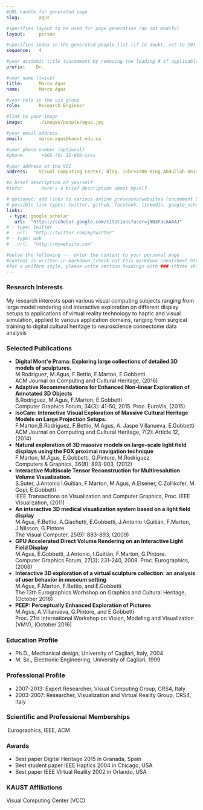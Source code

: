 ```yaml
---
#URL handle for generated page
slug:       agus

#specifies layout to be used for page generation (do not modify)
layout: 	person

#specifies index in the generated people list (if in doubt, set to 10)
sequence:	4

#your academic title (uncomment by removing the leading # if applicable)
prefix:    Dr.

#your name (twice)
title:		Marco Agus
name:       Marco Agus

#your role in the vis group
role:       Research Engineer

#link to your image
image:      ./images/people/agus.jpg

#your email address
email:      marco.agus@kaust.edu.sa

#your phone number (optional)
#phone:      +966 (0) 12-808-xxxx

#your address at the VCC
address:    Visual Computing Center, Bldg. 1<br>4700 King Abdullah University of Science and Technology<br>Thuwal 23955-6900, Saudi Arabia

#a brief description of yourself
#info:       Here's a brief description about myself

# optional: add links to various online presences/websites (uncomment by removing the leading # if applicable)
# possible link types: twitter, github, facebook, linkedin, google_scholar, google_plus, instagram, skype, youtube, vimeo, flickr, web (use the latter for all other link types)
links:
 - type: google_scholar
   url:  "https://scholar.google.com/citations?user=jNN3FacAAAAJ"
# - type: twitter
#   url:  "http://twitter.com/mytwitter"
# - type: web
#   url:  "http://mywebsite.com"

#below the following --- enter the content to your personal page
#content is written in markdown (check out this markdown cheatsheet https://github.com/adam-p/markdown-here/wiki/Markdown-Cheatsheet)
#for a uniform style, please write section headings with ### (three sharps)
---
```

### Research Interests
​My research interests span various visual computing subjects ranging from large model rendering and interactive exploration on different display setups to applications of virtual reality technology to haptic and visual simulation, applied to various application domains, ranging from surgical training to digital cultural heritage to neuroscience connectome data analysis

### Selected Publications
- **Digital Mont'e Prama: Exploring large collections of detailed 3D models of sculptures.**  
M.Rodriguez, M.Agus, F.Bettio, F.Marton, E.Gobbetti.  
ACM Journal on Computing and Cultural Heritage, (2016)
- **Adaptive Recommendations for Enhanced Non-linear Exploration of Annotated 3D Objects**  
B.Rodriguez, M.Agus, F.Marton, E.Gobbetti  
Computer Graphics Forum, 34(3): 41-50, 2015. Proc. EuroVis, (2015)
- **IsoCam: Interactive Visual Exploration of Massive Cultural Heritage Models on Large Projection Setups.**  
F.Marton,B.Rodriguez, F.Bettio, M.Agus, A. Jaspe Villanueva, E.Gobbetti  
ACM Journal on Computing and Cultural Heritage, 7(2): Article 12, (2014)  
- **Natural exploration of 3D massive models on large-scale light field displays using the FOX proximal navigation technique**   
F.Marton, M.Agus, E.Gobbetti, G.Pintore, M.Rodriguez  
Computers & Graphics, 36(8): 893-903, (2012)
- **Interactive Multiscale Tensor Reconstruction for Multiresolution Volume Visualization.**  
S.Suter, J.Antonio I.Guitián, F.Marton, M.Agus, A.Elsener, C.Zollikofer, M. Gopi, E.Gobbetti    
IEEE Transactions on Visualization and Computer Graphics, Proc. IEEE Visualization, (2011)
- **An interactive 3D medical visualization system based on a light field display**  
M.Agus, F.Bettio, A.Giachetti, E.Gobbetti, J.Antonio I.Guitián, F.Marton, J.Nilsson, G.Pintore  
The Visual Computer, 25(9): 883-893, (2009)
- **GPU Accelerated Direct Volume Rendering on an Interactive Light Field Display**   
M.Agus, E.Gobbetti, J.Antonio, I.Guitián, F.Marton, G.Pintore.   
Computer Graphics Forum, 27(3): 231-240, 2008. Proc. Eurographics, (2008)  
- **Interactive 3D exploration of a virtual sculpture collection: an analysis of user behavior in museum setting**   
M.Agus, F.Marton, F.Bettio, and E.Gobbetti  
The 13th Eurographics Worhshop on Graphics and Cultural Heritage, (October 2016)  
- **PEEP: Perceptually Enhanced Exploration of Pictures**  
M.Agus, A.Villanueva, G.Pintore, and E.Gobbetti  
Proc. 21st International Workshop on Vision, Modeling and Visualization (VMV), (October 2016)

### Education Profile
- Ph.D., Mechanical design, University of Cagliari, Italy, 2004
- M. Sc., Electronic Engineering, University of Cagliari, 1999

### Professional Profile
- 2007-2013: Expert Researcher, Visual Computing Group, CRS4, Italy
- 2003-2007: Researcher, Visualization and Virtual Reality Group, CRS4, Italy 

### Scientific and Professional Memberships
​ Eurographics, IEEE, ACM

### Awards
- Best paper Digital Heritage 2015 in Granada, Spain
- Best student paper IEEE Haptics 2004 in Chicago, USA
- Best paper IEEE Virtual Reality 2002  in Orlando, USA
 
### KAUST Affiliations
​​Visual Computing Center (VCC)
